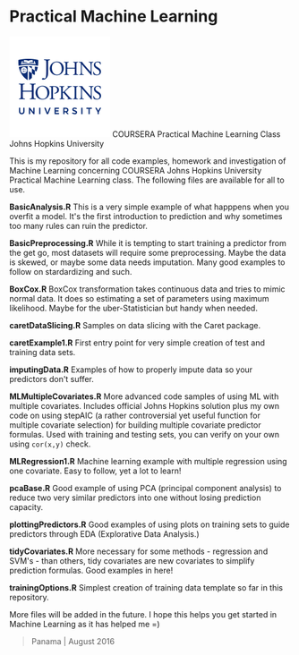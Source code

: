 # Practical Machine Learning
![JHU](https://github.com/ameilij/PracticalMachineLearning/blob/master/JHU-Logo-Square-Mini_180px.png)
COURSERA Practical Machine Learning Class
Johns Hopkins University

This is my repository for all code examples, homework and investigation of Machine Learning concerning COURSERA Johns Hopkins University Practical Machine Learning class. The following files are available for all to use.

__BasicAnalysis.R__
This is a very simple example of what happpens when you overfit a model. It's the first introduction to prediction and why sometimes too many rules can ruin the predictor. 

__BasicPreprocessing.R__
While it is tempting to start training a predictor from the get go, most datasets will require some preprocessing. Maybe the data is skewed, or maybe some data needs imputation. Many good examples to follow on stardardizing and such.

__BoxCox.R__
BoxCox transformation takes continuous data and tries to mimic normal data. It does so estimating a set of parameters using maximum likelihood. Maybe for the uber-Statistician but handy when needed.

__caretDataSlicing.R__
Samples on data slicing with the Caret package.

__caretExample1.R__
First entry point for very simple creation of test and training data sets.

__imputingData.R__
Examples of how to properly impute data so your predictors don't suffer. 

__MLMultipleCovariates.R__
More advanced code samples of using ML with multiple covariates. Includes official Johns Hopkins solution plus my own code on using stepAIC (a rather controversial yet useful function for multiple covariate selection) for building multiple covariate predictor formulas. Used with training and testing sets, you can verify on your own using <code js>cor(x,y)</code> check. 

__MLRegression1.R__
Machine learning example with multiple regression using one covariate. Easy to follow, yet a lot to learn!

__pcaBase.R__
Good example of using PCA (principal component analysis) to reduce two very similar predictors into one without losing prediction capacity. 

__plottingPredictors.R__
Good examples of using plots on training sets to guide predictors through EDA (Explorative Data Analysis.)

__tidyCovariates.R__
More necessary for some methods - regression and SVM's - than others, tidy covariates are new covariates to simplify prediction formulas. Good examples in here!

__trainingOptions.R__
Simplest creation of training data template so far in this repository.

More files will be added in the future. I hope this helps you get started in Machine Learning as it has helped me =)

> Panama | August 2016
